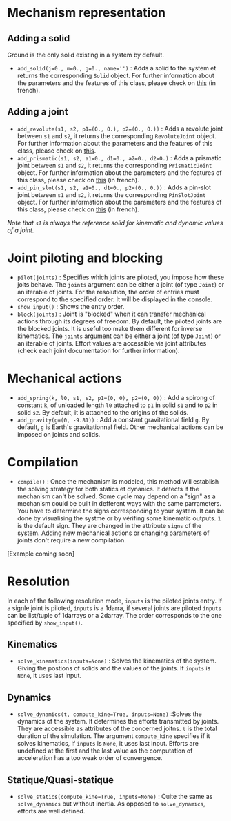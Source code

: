 # Mechanism representation
## Adding a solid

Ground is the only solid existing in a system by default.

- `add_solid(j=0., m=0., g=0., name='')` : Adds a solid to the system et returns the corresponding `Solid` object. 
For further information about the parameters and the features of this class, please check on [this](https://github.com/valentin-burillier/kinepy/blob/main/docs/Solid.md) (in french).

## Adding a joint

- `add_revolute(s1, s2, p1=(0., 0.), p2=(0., 0.))` : Adds a revolute joint between `s1` and `s2`, it returns the corresponding `RevoluteJoint` object. 
For further information about the parameters and the features of this class, please check on [this](https://github.com/valentin-burillier/kinepy/blob/main/doc_EN/Revolute.md).
- `add_prismatic(s1, s2, a1=0., d1=0., a2=0., d2=0.)` : Adds a prismatic joint between `s1` and `s2`, it returns the corresponding `PrismaticJoint` object. 
For further information about the parameters and the features of this class, please check on [this](https://github.com/valentin-burillier/kinepy/blob/main/doc_EN/Prismatic.md) (in french).
- `add_pin_slot(s1, s2, a1=0., d1=0., p2=(0., 0.))` : Adds a pin-slot joint between `s1` and `s2`, it returns the corresponding `PinSlotJoint` object. 
For further information about the parameters and the features of this class, please check on [this](https://github.com/valentin-burillier/kinepy/blob/main/docs/Pin_slot.md) (in french).

*Note that `s1` is always the reference solid for kinematic and dynamic values of a joint.*

# Joint piloting and blocking

- `pilot(joints)` : Specifies which joints are piloted, you impose how these joits behave. 
The `joints` argument can be either a joint (of type `Joint`) or an iterable of joints. 
For the resolution, the order of entries must correspond to the specified order. It will be displayed in the console.
- `show_input()` : Shows the entry order.
- `block(joints)` : Joint is "blocked" when it can transfer mechanical actions through its degrees of freedom. 
By default, the piloted joints are the blocked joints. It is useful too make them different for inverse kinematics.
The `joints` argument can be either a joint (of type `Joint`) or an iterable of joints. 
Effort values are accessible via joint attributes (check each joint documentation for further information).

# Mechanical actions

- `add_spring(k, l0, s1, s2, p1=(0, 0), p2=(0, 0))` : Add a spirong of constant `k`, of unloaded length `l0` attached to `p1` in solid `s1` and to `p2` in solid `s2`.
By default, it is attached to the origins of the solids.
- `add_gravity(g=(0, -9.81))` : Add a constant gravitational field `g`. By default, `g` is Earth's gravitationnal field.
Other mechanical actions can be imposed on joints and solids.

# Compilation

- `compile()` : Once the mechanism is modeled, this method will establish the solving strategy for both statics et dynanics. 
It detects if the mechanism can't be solved. 
Some cycle may depend on a "sign" as a mechanism could be built in defferent ways with the same parrameters. 
You have to determine the signs corresponding to your system. 
It can be done by visualising the systme or by vérifing some kinematic outputs. 
`1` is the default sign. They are changed in the attribute `signs` of the system. 
Adding new mechanical actions or changing parameters of joints don't require a new compilation. 

[Example coming soon]

# Resolution

In each of the following resolution mode, `inputs` is the piloted joints entry. 
If a signle joint is piloted, `inputs` is a 1darra, if several joints are piloted `inputs` can be list/tuple of 1darrays or a 2darray. 
The order corresponds to the one specified by `show_input()`.

## Kinematics

- `solve_kinematics(inputs=None)` : Solves the kinematics of the system. Giving the postions of solids and the values of the joints.
If `inputs` is `None`, it uses last input.

## Dynamics

- `solve_dynamics(t, compute_kine=True, inputs=None)` :Solves the dynamics of the system. It determines the efforts transmitted by joints.
They are accessible as attributes of the concerned joitns. `t` is the total duration of the simulation. 
The argument `compute_kine` specifies if it solves kinematics, if `inputs` is `None`, it uses last input. 
Efforts are undefined at the first and the last value as the computation of acceleration has a too weak order of convergence.

## Statique/Quasi-statique

- `solve_statics(compute_kine=True, inputs=None)` : Quite the same as `solve_dynamics` but without inertia. As opposed to `solve_dynamics`, efforts are well defined.
